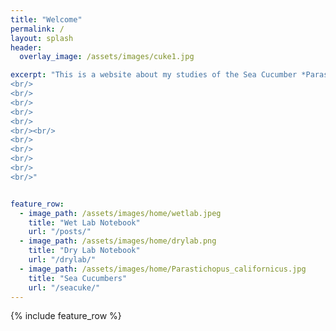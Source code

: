```yaml
---
title: "Welcome"
permalink: /
layout: splash
header:
  overlay_image: /assets/images/cuke1.jpg

excerpt: "This is a website about my studies of the Sea Cucumber *Parastichopus californicus*. In it you will find my lab notebooks for wet and dry lab work in addition to protocols and resources I have found useful. --Jon Eilers
<br/>
<br/>
<br/>
<br/>
<br/>
<br/><br/>
<br/>
<br/>
<br/>
<br/>
<br/>"


feature_row:
  - image_path: /assets/images/home/wetlab.jpeg
    title: "Wet Lab Notebook"
    url: "/posts/"
  - image_path: /assets/images/home/drylab.png
    title: "Dry Lab Notebook"
    url: "/drylab/"
  - image_path: /assets/images/home/Parastichopus_californicus.jpg
    title: "Sea Cucumbers"
    url: "/seacuke/"
---
```


{% include feature_row %}

 

